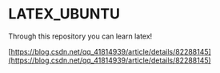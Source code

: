 # LATEX_UBUNTU
Through this repository you can learn latex! 

[https://blog.csdn.net/qq_41814939/article/details/82288145](https://blog.csdn.net/qq_41814939/article/details/82288145)
